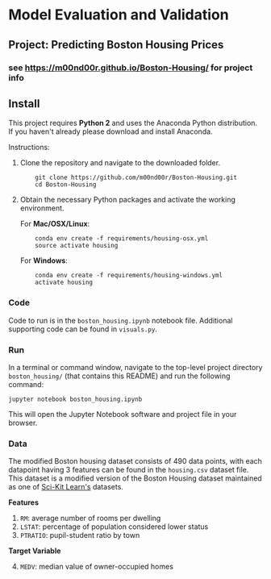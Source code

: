 # Model Evaluation and Validation

## Project: Predicting Boston Housing Prices

### see https://m00nd00r.github.io/Boston-Housing/ for project info

## Install

This project requires **Python 2** and uses the Anaconda Python distribution.
If you haven't already please download and install Anaconda.

Instructions:
1. Clone the repository and navigate to the downloaded folder.
	
	```	
		git clone https://github.com/m00nd00r/Boston-Housing.git
		cd Boston-Housing
	```
    
2. Obtain the necessary Python packages and activate the working environment.  
	
	For __Mac/OSX/Linux__:
	```
		conda env create -f requirements/housing-osx.yml
		source activate housing
	```

	For __Windows__:
	```
		conda env create -f requirements/housing-windows.yml
		activate housing
	```

### Code

Code to run is in the `boston_housing.ipynb` notebook file. Additional supporting code can be found in `visuals.py`.

### Run

In a terminal or command window, navigate to the top-level project directory `boston_housing/` (that contains this README) and run the following command:

```
jupyter notebook boston_housing.ipynb
```

This will open the Jupyter Notebook software and project file in your browser.

### Data

The modified Boston housing dataset consists of 490 data points, with each datapoint having 3 features can be found in the `housing.csv` dataset file. This dataset is a modified version of the Boston Housing dataset maintained as one of [Sci-Kit Learn's](http://scikit-learn.org/stable/modules/generated/sklearn.datasets.load_boston.html) datasets.

**Features**
1.  `RM`: average number of rooms per dwelling
2. `LSTAT`: percentage of population considered lower status
3. `PTRATIO`: pupil-student ratio by town

**Target Variable**

4. `MEDV`: median value of owner-occupied homes

